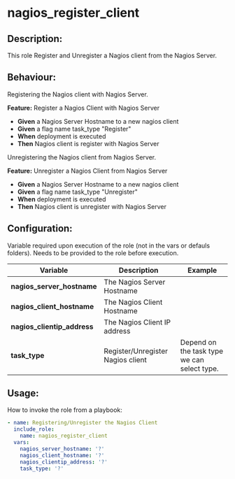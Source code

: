 # nagios_register_client

## Description:

This role Register and Unregister a Nagios client from the Nagios Server.

## Behaviour:

Registering the Nagios client with Nagios Server.

**Feature:** Register a Nagios Client with Nagios Server  
- **Given** a Nagios Server Hostname to a new nagios client
- **Given** a flag name task_type "Register"
- **When** deployment is executed
- **Then** Nagios client is register with Nagios Server  

Unregistering the Nagios client from Nagios Server.

**Feature:** Unregister a Nagios Client from Nagios Server  
- **Given** a Nagios Server Hostname to a new nagios client
- **Given** a flag name task_type "Unregister"
- **When** deployment is executed
- **Then** Nagios client is unregister with Nagios Server 

## Configuration:

Variable required upon execution of the role (not in the vars or defauls folders).
Needs to be provided to the role before execution.

| Variable  | Description  | Example  | 
|---|---|---|
| **nagios_server_hostname** | The Nagios Server Hostname |  |
| **nagios_client_hostname** | The Nagios Client Hostname |  |
| **nagios_clientip_address** | The Nagios Client IP address | |
| **task_type** | Register/Unregister Nagios client | Depend on the task type we can select type.

## Usage:

How to invoke the role from a playbook:

```yaml
- name: Registering/Unregister the Nagios Client              
  include_role:
    name: nagios_register_client
  vars:
    nagios_server_hostname: '?'
    nagios_client_hostname: '?'
    nagios_clientip_address: '?'
    task_type: '?'
   
```